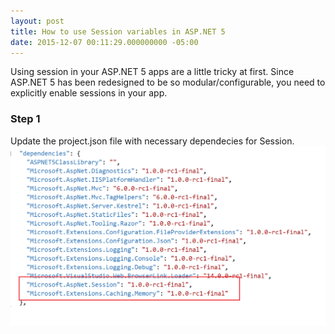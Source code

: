 ```yaml
---
layout: post
title: How to use Session variables in ASP.NET 5
date: 2015-12-07 00:11:29.000000000 -05:00
---
```

Using session in your ASP.NET 5 apps are a little tricky at first.
Since ASP.NET 5 has been redesigned to be so modular/configurable, you need to explicitly enable sessions in your app.

    


### Step 1

Update the project.json file with necessary dependecies for Session.
![alt text](../assets/project-json-with-dependencies-for-session.png "")



